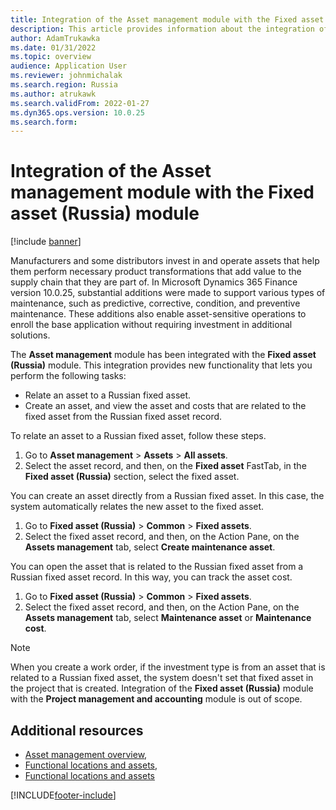 ```yaml
---
title: Integration of the Asset management module with the Fixed asset (Russia) module
description: This article provides information about the integration of the Asset management module with the Fixed asset (Russia) module.
author: AdamTrukawka
ms.date: 01/31/2022
ms.topic: overview
audience: Application User
ms.reviewer: johnmichalak
ms.search.region: Russia
ms.author: atrukawk
ms.search.validFrom: 2022-01-27
ms.dyn365.ops.version: 10.0.25
ms.search.form: 
---
```

# Integration of the Asset management module with the Fixed asset (Russia) module

[!include [banner](../../includes/banner.md)]

Manufacturers and some distributors invest in and operate assets that help them perform necessary product transformations that add value to the supply chain that they are part of. In Microsoft Dynamics 365 Finance version 10.0.25, substantial additions were made to support various types of maintenance, such as predictive, corrective, condition, and preventive maintenance. These additions also enable asset-sensitive operations to enroll the base application without requiring investment in additional solutions.

The **Asset management** module has been integrated with the **Fixed asset (Russia)** module. This integration provides new functionality that lets you perform the following tasks:

- Relate an asset to a Russian fixed asset.
- Create an asset, and view the asset and costs that are related to the fixed asset from the Russian fixed asset record.

To relate an asset to a Russian fixed asset, follow these steps.

1. Go to **Asset management** \> **Assets** \> **All assets**.
2. Select the asset record, and then, on the **Fixed asset** FastTab, in the **Fixed asset (Russia)** section, select the fixed asset.

You can create an asset directly from a Russian fixed asset. In this case, the system automatically relates the new asset to the fixed asset.

1. Go to **Fixed asset (Russia)** \> **Common** \> **Fixed assets**.
2. Select the fixed asset record, and then, on the Action Pane, on the **Assets management** tab, select **Create maintenance asset**. 

You can open the asset that is related to the Russian fixed asset from a Russian fixed asset record. In this way, you can track the asset cost.

1. Go to **Fixed asset (Russia)** \> **Common** \> **Fixed assets**.
2. Select the fixed asset record, and then, on the Action Pane, on the **Assets management** tab, select **Maintenance asset** or **Maintenance cost**. 

> [!NOTE]
> When you create a work order, if the investment type is from an asset that is related to a Russian fixed asset, the system doesn't set that fixed asset in the project that is created. Integration of the **Fixed asset (Russia)** module with the **Project management and accounting** module is out of scope.

## Additional resources

- [Asset management overview](../../../supply-chain/asset-management/index.md), 
- [Functional locations and assets](../../../supply-chain/asset-management/overview/functional-locations-and-objects.md), 
- [Functional locations and assets](../../../supply-chain/asset-management/overview/objects-and-work-orders.md)

[!INCLUDE[footer-include](../../../includes/footer-banner.md)]
